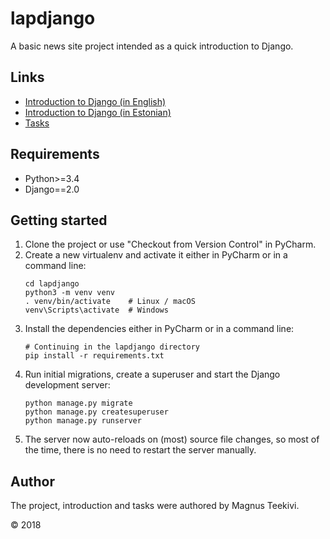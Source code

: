 # lapdjango
A basic news site project intended as a quick introduction to Django.


## Links

* [Introduction to Django (in English)](https://docs.google.com/presentation/d/1JcJVHb6PUASLPWOStsPfbilPOXrkSg-VRKqJbVwkjgc/edit?usp=sharing)
* [Introduction to Django (in Estonian)](https://docs.google.com/presentation/d/1rK1J2V_wk7GlBRs2fMXmEc-Zfuby_jPrlnA4q7-MMWM/edit?usp=sharing)
* [Tasks](https://docs.google.com/document/d/10XtiKnR107ajXBDEUUUz5LF1_WkwDlxRNaqRgH3EHiA/edit?usp=sharing)


## Requirements

* Python>=3.4
* Django==2.0


## Getting started

1. Clone the project or use "Checkout from Version Control" in PyCharm.
2. Create a new virtualenv and activate it either in PyCharm or in a command line:
    ```
    cd lapdjango
    python3 -m venv venv
    . venv/bin/activate    # Linux / macOS
    venv\Scripts\activate  # Windows
    ```
3. Install the dependencies either in PyCharm or in a command line:
    ```
    # Continuing in the lapdjango directory
    pip install -r requirements.txt
    ```
4. Run initial migrations, create a superuser and start the Django development server:
    ```
    python manage.py migrate
    python manage.py createsuperuser
    python manage.py runserver
    ```
5. The server now auto-reloads on (most) source file changes, so most of the time, there is no
   need to restart the server manually.


## Author

The project, introduction and tasks were authored by Magnus Teekivi.

&copy; 2018
